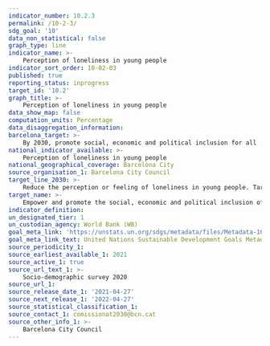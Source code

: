 ```yaml
---
indicator_number: 10.2.3
permalink: /10-2-3/
sdg_goal: '10'
data_non_statistical: false
graph_type: line
indicator_name: >-
    Perception of loneliness in young people
indicator_sort_order: 10-02-03
published: true
reporting_status: inprogress
target_id: '10.2'
graph_title: >-
    Perception of loneliness in young people
data_show_map: false
computation_units: Percentage 
data_disaggregation_information: 
barcelona_target: >-
    By 2030, promote social, economic and political inclusion for all
national_indicator_available: >-
    Perception of loneliness in young people
national_geographical_coverage: Barcelona City
source_organisation_1: Barcelona City Council
target_line_2030: >-
    Reduce the perception or feeling of loneliness in young people. Target value 2030: To be determined according to reference value
target_name: >-
    Empower and promote the social, economic and political inclusion of all, irrespective of age, gender, disability, race, ethnicity, origin, religion or economic or other status
indicator_definition:
un_designated_tier: 1
un_custodian_agency: World Bank (WB)
goal_meta_link: 'https://unstats.un.org/sdgs/metadata/files/Metadata-10-02-01.pdf'
goal_meta_link_text: United Nations Sustainable Development Goals Metadata (pdf 894kB)
source_periodicity_1: 
source_earliest_available_1: 2021
source_active_1: true
source_url_text_1: >-
    Socio-demographic survey 2020
source_url_1: 
source_release_date_1: '2021-04-27'
source_next_release_1: '2022-04-27'
source_statistical_classification_1: 
source_contact_1: comissionat2030@bcn.cat
source_other_info_1: >-
    Barcelona City Council
---
```

